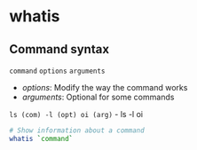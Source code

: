 # whatis

## Command syntax

`command` `options` `arguments`

- _options_: Modify the way the command works
- _arguments_: Optional for some commands

`ls (com) -l (opt) oi (arg)` - ls -l oi

```bash
# Show information about a command
whatis `command`
```
